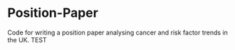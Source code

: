 # Position-Paper
Code for writing a position paper analysing cancer and risk factor trends in the UK.
TEST
